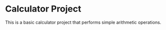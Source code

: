 # Calculator Project

This is a basic calculator project that performs simple arithmetic operations.
